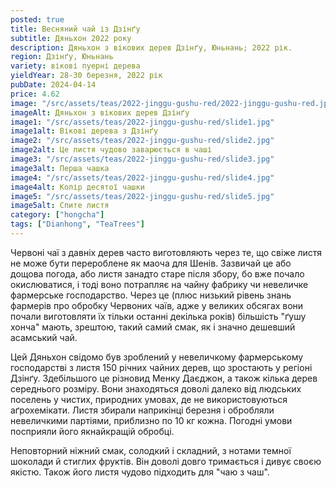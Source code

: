 ```yaml
---
posted: true
title: Весняний чай із Дзінґу
subtitle: Дяньхон 2022 року
description: Дяньхон з вікових дерев Дзінґу, Юньнань; 2022 рік.
region: Дзінґу, Юньнань
variety: вікові пуерні дерева
yieldYear: 28-30 березня, 2022 рік
pubDate: 2024-04-14
price: 4.62
image: "/src/assets/teas/2022-jinggu-gushu-red/2022-jinggu-gushu-red.jpg"
imageAlt: Дяньхон з вікових дерев Дзінґу
image1: "/src/assets/teas/2022-jinggu-gushu-red/slide1.jpg"
image1alt: Вікові дерева з Дзінґу
image2: "/src/assets/teas/2022-jinggu-gushu-red/slide2.jpg"
image2alt: Це листя чудово заварюється в чаші
image3: "/src/assets/teas/2022-jinggu-gushu-red/slide3.jpg"
image3alt: Перша чашка
image4: "/src/assets/teas/2022-jinggu-gushu-red/slide4.jpg"
image4alt: Колір десятої чашки
image5: "/src/assets/teas/2022-jinggu-gushu-red/slide5.jpg"
image5alt: Спите листя
category: ["hongcha"]
tags: ["Dianhong", "TeaTrees"]
---
```


Червоні чаї з давніх дерев часто виготовляють через те, що свіже листя не може бути перероблене як маоча для Шенів. Зазвичай це або дощова погода, або листя занадто старе після збору, бо вже почало окислюватися, і тоді воно потрапляє на чайну фабрику чи невеличке фармерське господарство. Через це (плюс низький рівень знань фармерів про обробку Червоних чаїв, адже у великих обсягах вони почали виготовляти їх тільки останні декілька років) більшість "ґушу хонча" мають, зрештою, такий самий смак, як і значно дешевший асамський чай.

Цей Дяньхон свідомо був зроблений у невеличкому фармерському господарстві з листя 150 річних чайних дерев, що зростають у регіоні Дзінґу. Здебільшого це різновид Менку Даєджон, а також кілька дерев середнього розміру. Вони знаходяться доволі далеко від людських поселень у чистих, природних умовах, де не використовуються аґрохемікати. Листя збирали наприкінці березня і обробляли невеличкими партіями, приблизно по 10 кг кожна. Погодні умови посприяли його якнайкращій обробці.

Неповторний ніжний смак, солодкий і складний, з нотами темної шоколади й стиглих фруктів. Він доволі довго тримається і дивує своєю якістю. Також його листя чудово підходить для "чаю з чаш".